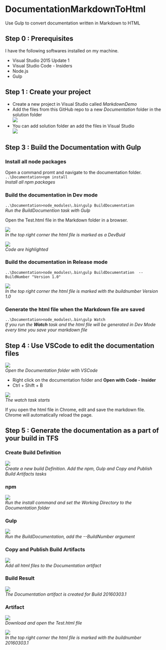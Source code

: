 # DocumentationMarkdownToHtml
Use Gulp to convert documentation written in Markdown to HTML

## Step 0 : Prerequisites
I have the following softwares installed on my machine.

* Visual Studio 2015 Update 1
* Visual Studio Code - Insiders
* Node.js
* Gulp

## Step 1 : Create your project
* Create a new project in Visual Studio called *MarkdownDemo*
* Add the files from this GitHub repo to a new *Documentation* folder in the solution folder  
![](Media/005_FilesOnDisk.PNG)  
* You can add solution folder an add the files in Visual Studio  
![](Media/004_VisualStudioSolution.PNG)

## Step 3 : Build the Documentation with Gulp

### Install all node packages
Open a command promt and navigate to the documentation folder.  
`..\Documentation>npm install`  
*Install all npm packages*

### Build the documentation in Dev mode
`..\Documentation>node_modules\.bin\gulp BuildDocumentation`  
*Run the BuildDocumention task with Gulp*  

Open the Test.html file in the Markdown folder in a browser.

![](Media/001_DevBuild.PNG)  
*In the top right corner the html file is marked as a DevBuid*

![](Media/003_CodeHighlight.PNG)  
*Code are highlighted*

### Build the documentation in Release mode
`..\Documentation>node_modules\.bin\gulp BuildDocumentation  --BuildNumber "Version 1.0"`

![](Media/002_ReleaseBuild.PNG)  
*In the top right corner the html file is marked with the buildnumber Version 1.0*

### Generate the html file when the Markdown file are saved
`..\Documentation>node_modules\.bin\gulp Watch`  
*If you run the **Watch** task and the html file will be generated in Dev Mode every time you save your markdown file* 

## Step 4 : Use VSCode to edit the documentation files
![](Media/006_OpenInVSCode.PNG)  
*Open the Documentation folder with VSCode*

* Right click on the documentation folder and **Open with Code - Insider**
* Ctrl + Shift + B

![](Media/007_VSCodeStartWatcher.PNG)  
*The watch task starts*

If you open the html file in Chrome, edit and save the markdown file. Chrome will automatically reload the page.

## Step 5 : Generate the documentation as a part of your build in TFS

### Create Build Definition
![](Media/008_BuildTemplate.PNG)  
*Create a new build Definition. Add the npm, Gulp and Copy and Publish Build Artifacts tasks*

### npm
![](Media/009_Npm.PNG)  
*Run the install command and set the Working Directory to the Documentation folder*

### Gulp
![](Media/010_Gulp.PNG)  
*Run the BuildDocumentation, add the --BuildNumber argument*

### Copy and Publish Build Artifacts
![](Media/011_CreateArtifact.PNG)  
*Add all html files to the Documentation artifact*

### Build Result
![](Media/012_BuildResult.PNG)  
*The Documentation artifact is created for Build 20160303.1*

### Artifact
![](Media/013_ExploreArtifact.PNG)  
*Download and open the Test.html file*

![](Media/014_BuildNumerAdded.PNG)  
*In the top right corner the html file is marked with the buildnumber 20160303.1*


